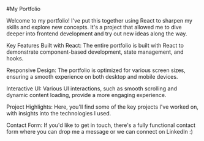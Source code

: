 #My Portfolio

Welcome to my portfolio! I've put this together using React to sharpen my skills and explore new concepts. It's a project that allowed me to dive deeper into frontend development and try out new ideas along the way.

Key Features
Built with React: The entire portfolio is built with React to demonstrate component-based development, state management, and hooks.

Responsive Design: The portfolio is optimized for various screen sizes, ensuring a smooth experience on both desktop and mobile devices.

Interactive UI: Various UI interactions, such as smooth scrolling and dynamic content loading, provide a more engaging experience.

Project Highlights: Here, you'll find some of the key projects I've worked on, with insights into the technologies I used.

Contact Form: If you'd like to get in touch, there's a fully functional contact form where you can drop me a message or we can connect on LinkedIn :)
